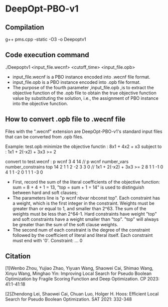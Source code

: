 # DeepOpt-PBO-v1

## Compilation

g++ pms.cpp -static -O3 -o Deepoptv1

## Code execution command

./Deepoptv1 <input_file.wecnf> <cutoff_time> <seed> <input_file.opb>

- input_file.wecnf is a PBO instance encoded into .wecnf file format.
- input_file.opb is a PBO instance encoded into .opb file format.
- The purpose of the fourth parameter ,input_file.opb ,is to extract the objective function of the .opb file to obtain the true objective function value by substituting the solution, i.e., the assignment of PBO instance into the objective function.

## How to convert .opb file to .wecnf file

Files with the ".wecnf" extension are DeepOpt-PBO-v1's standard input files that can be converted from .opb files.

Example: test.opb
minimize the objective functin :  8x1 + 4x2 + x3
subject to :                      1x1 + 2(-x2) + 3x3 >= 2

convert to test.wecnf :
								p wcnf 3 4 14         // p wcnf number_vars number_constrains top
								14 2 1 1 2 -2 3 3 0   // 1x1 + 2(-x2) + 3x3 >= 2
								8 1 1 -1 0
								4 1 1 -2 0
								1 1 1 -3 0
								
- First, record the sum of the literal coefficients of the objective function: sum = 8 + 4 + 1 = 13,
  "top = sum + 1 =  14" is used to distinguish between hard and soft clauses;
- The parameters line is "p wcnf nbvar nbconst top". Each constraint has a weight, which is the first integer in the constraint. 
  Weights must be greater than or equal to 1, and smaller than 2^63. The sum of the weights must be less than 2^64-1. 
  Hard constraints have weight "top" and soft constraints have a weight smaller than "top". "top" will always be greater than the sum of the soft clause weights. 
- The second num of each constraint is the degree of the constraint followed by the coefficient of literal and literal itself. 
  Each constraint must end with '0'. Constraint: <weight> <degree> <coeff> <lit> ... <coeff> <lit> 0

## Citation

[1]Wenbo Zhou, Yujiao Zhao, Yiyuan Wang, Shaowei Cai, Shimao Wang, Xinyu Wang, Minghao Yin: Improving Local Search for Pseudo Boolean Optimization by Fragile Scoring Function and Deep Optimization. CP 2023: 41:1-41:18

[2]Zhendong Lei, Shaowei Cai, Chuan Luo, Holger H. Hoos: Efficient Local Search for Pseudo Boolean Optimization. SAT 2021: 332-348





